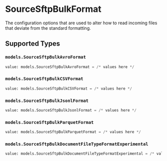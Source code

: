 # SourceSftpBulkFormat

The configuration options that are used to alter how to read incoming files that deviate from the standard formatting.


## Supported Types

### `models.SourceSftpBulkAvroFormat`

```python
value: models.SourceSftpBulkAvroFormat = /* values here */
```

### `models.SourceSftpBulkCSVFormat`

```python
value: models.SourceSftpBulkCSVFormat = /* values here */
```

### `models.SourceSftpBulkJsonlFormat`

```python
value: models.SourceSftpBulkJsonlFormat = /* values here */
```

### `models.SourceSftpBulkParquetFormat`

```python
value: models.SourceSftpBulkParquetFormat = /* values here */
```

### `models.SourceSftpBulkDocumentFileTypeFormatExperimental`

```python
value: models.SourceSftpBulkDocumentFileTypeFormatExperimental = /* values here */
```

